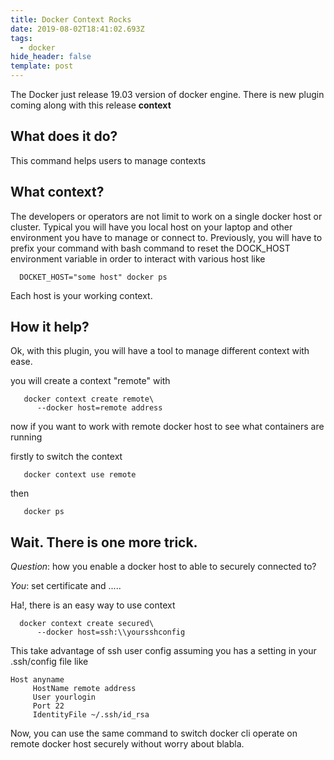 ```yaml
---
title: Docker Context Rocks
date: 2019-08-02T18:41:02.693Z
tags:
  - docker
hide_header: false
template: post
---
```

The Docker just release 19.03 version of docker engine. There is new plugin coming along with this release **context**

## What does it do?

This command helps users to manage contexts

## What **context**?

The developers or operators are not limit to work on a single docker host or cluster. Typical you will have you local host on your laptop and other environment you have to manage or connect to. Previously, you will have to prefix your command with bash command to reset the DOCK_HOST environment variable in order to interact with various host like

```
  DOCKET_HOST="some host" docker ps
```

Each host is your working context.

## How it help?

Ok, with this plugin, you will have a tool to manage different context with ease. 

you will create a context "remote" with

```
   docker context create remote\
      --docker host=remote address
```
now if you want to work with remote docker host to see what containers are running

firstly to switch the context

```
   docker context use remote
```

then
 
```
   docker ps
```

## Wait. There is one more trick.

*Question*: how you enable a docker host to able to securely connected to?

*You*: set certificate and .....

Ha!, there is an easy way to use context

```
  docker context create secured\
      --docker host=ssh:\\yoursshconfig
```

This take advantage of ssh user config assuming you has a setting in your .ssh/config file like

```
Host anyname
     HostName remote address
     User yourlogin
     Port 22
     IdentityFile ~/.ssh/id_rsa
```

Now, you can use the same command to switch docker cli operate on remote docker host securely without worry about blabla.






